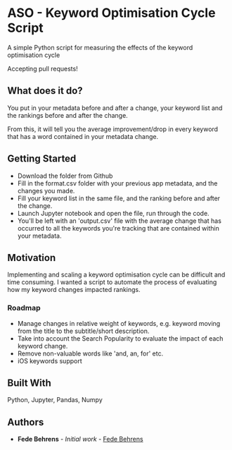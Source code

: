 # ASO - Keyword Optimisation Cycle Script

A simple Python script for measuring the effects of the keyword optimisation cycle

Accepting pull requests!

## What does it do?

You put in your metadata before and after a change, your keyword list and the rankings before and after the change. 

From this, it will tell you the average improvement/drop in every keyword that has a word contained in your metadata change.

## Getting Started

- Download the folder from Github
- Fill in the format.csv folder with your previous app metadata, and the changes you made.
- Fill your keyword list in the same file, and the ranking before and after the change.
- Launch Jupyter notebook and open the file, run through the code.
- You'll be left with an 'output.csv' file with the average change that has occurred to all the keywords you're tracking that are contained within your metadata. 

## Motivation
Implementing and scaling a keyword optimisation cycle can be difficult and time consuming. I wanted a script to automate the process of evaluating how my keyword changes impacted rankings.

### Roadmap

- Manage changes in relative weight of keywords, e.g. keyword moving from the title to the subtitle/short description.
- Take into account the Search Popularity to evaluate the impact of each keyword change.
- Remove non-valuable words like 'and, an, for' etc.
- iOS keywords support

## Built With
Python, Jupyter, Pandas, Numpy

## Authors

* **Fede Behrens** - *Initial work* - [Fede Behrens](linkedin.com/in/behrensfede)

